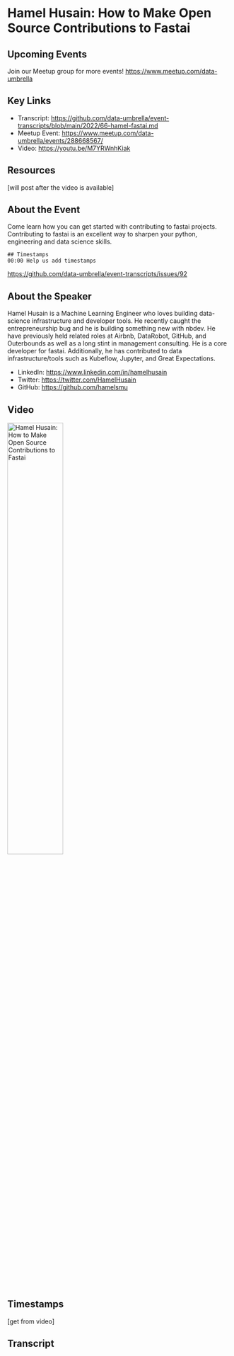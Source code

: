 # Hamel Husain: How to Make Open Source Contributions to Fastai

## Upcoming Events
Join our Meetup group for more events!
https://www.meetup.com/data-umbrella

## Key Links
- Transcript: https://github.com/data-umbrella/event-transcripts/blob/main/2022/66-hamel-fastai.md 
- Meetup Event: https://www.meetup.com/data-umbrella/events/288668567/
- Video: https://youtu.be/M7YRWnhKiak


## Resources
[will post after the video is available]

## About the Event
Come learn how you can get started with contributing to fastai projects. Contributing to fastai is an excellent way to sharpen your python, engineering and data science skills.

```
## Timestamps
00:00 Help us add timestamps
```
https://github.com/data-umbrella/event-transcripts/issues/92


## About the Speaker
Hamel Husain is a Machine Learning Engineer who loves building data-science infrastructure and developer tools. He recently caught the entrepreneurship bug and he is building something new with nbdev. He have previously held related roles at Airbnb, DataRobot, GitHub, and Outerbounds as well as a long stint in management consulting.
He is a core developer for fastai. Additionally, he has contributed to data infrastructure/tools such as Kubeflow, Jupyter, and Great Expectations.

- LinkedIn: https://www.linkedin.com/in/hamelhusain
- Twitter: https://twitter.com/HamelHusain
- GitHub: https://github.com/hamelsmu

## Video
<a href="http://www.youtube.com/watch?feature=player_embedded&v=M7YRWnhKiak" target="_blank"><img src="http://img.youtube.com/vi/M7YRWnhKiak/0.jpg"
alt="Hamel Husain: How to Make Open Source Contributions to Fastai" width="50%" /></a>

## Timestamps
[get from video]

## Transcript
